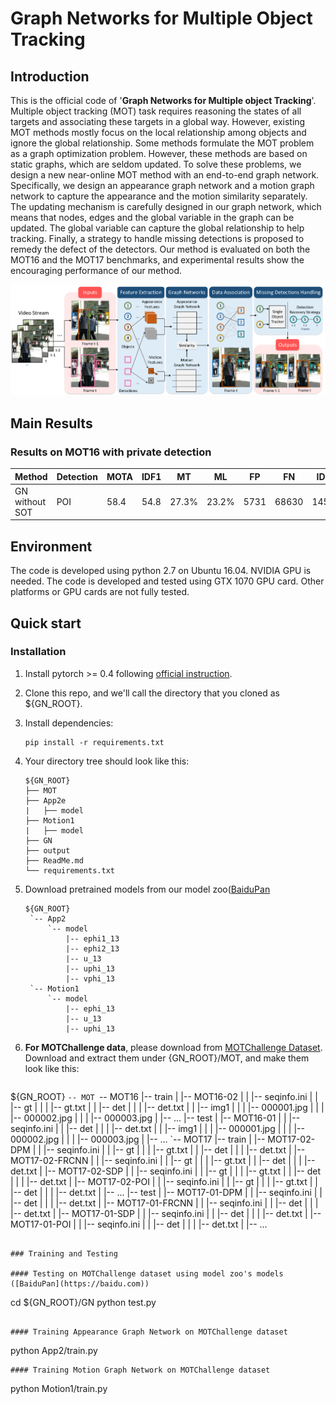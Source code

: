 # Graph Networks for Multiple Object Tracking

## Introduction
This is the official code of '**Graph Networks for Multiple object Tracking**'.
Multiple object tracking (MOT) task requires reasoning the states of all targets and associating these targets in a global way. However, existing MOT methods mostly focus on the local relationship among objects and ignore the global relationship. Some methods formulate the MOT problem as a graph optimization problem. However, these methods are based on static graphs, which are seldom updated. To solve these problems, we design a new near-online MOT method with an end-to-end graph network. Specifically, we design an appearance graph network and a motion graph network to capture the appearance and the motion similarity separately. The updating mechanism is carefully designed in our graph network, which means that nodes, edges and the global variable in the graph can be updated. The global variable can capture the global relationship to help tracking. Finally, a strategy to handle missing detections is proposed to remedy the defect of the detectors. Our method is evaluated on both the MOT16 and the MOT17 benchmarks, and experimental results show the encouraging performance of our method.

![Illustrating the architecture of the proposed Higher-HRNet](/Pic/Pipeline.png)

## Main Results
### Results on MOT16 with private detection
| Method             | Detection | MOTA | IDF1 | MT |   ML | FP | FN | IDs | FM |
|--------------------|----------|------------|---------|--------|-------|-------|--------|--------|--------| 
| GN without SOT        | POI  | 58.4      |  54.8  | 27.3%   | 23.2%  | 5731  |  68630  |  1454  |  1730  |

## Environment
The code is developed using python 2.7 on Ubuntu 16.04. NVIDIA GPU is needed. The code is developed and tested using GTX 1070 GPU card. Other platforms or GPU cards are not fully tested.

## Quick start
### Installation
1. Install pytorch >= 0.4 following [official instruction](https://pytorch.org/).
2. Clone this repo, and we'll call the directory that you cloned as ${GN_ROOT}.
3. Install dependencies:
   ```
   pip install -r requirements.txt
   ```
4. Your directory tree should look like this:

   ```
   ${GN_ROOT}
   ├── MOT
   ├── App2e
   |   ├── model
   ├── Motion1
   |   ├── model
   ├── GN
   ├── output
   ├── ReadMe.md
   └── requirements.txt
   ```
5. Download pretrained models from our model zoo([BaiduPan](https://baidu.com)
   ```
   ${GN_ROOT}
    `-- App2
        `-- model
            |-- ephi1_13
            |-- ephi2_13
            |-- u_13
            |-- uphi_13
            |-- vphi_13
    `-- Motion1
        `-- model
            |-- ephi_13
            |-- u_13
            |-- uphi_13

   ```
6. **For MOTChallenge data**, please download from [MOTChallenge Dataset](https://motchallenge.net).
Download and extract them under {GN_ROOT}/MOT, and make them look like this:
   ```
${GN_ROOT}
 `-- MOT
     `-- MOT16
         |-- train
         |   |-- MOT16-02
         |   |   |-- seqinfo.ini
         |   |   |-- gt
         |   |   |   |-- gt.txt
         |   |   |-- det
         |   |   |   |-- det.txt
         |   |   |-- img1
         |   |   |   |-- 000001.jpg
         |   |   |   |-- 000002.jpg
         |   |   |   |-- 000003.jpg
         |   |-- ...
         |-- test
         |   |-- MOT16-01
         |   |   |-- seqinfo.ini
         |   |   |-- det
         |   |   |   |-- det.txt
         |   |   |-- img1
         |   |   |   |-- 000001.jpg
         |   |   |   |-- 000002.jpg
         |   |   |   |-- 000003.jpg
         |   |-- ...
     `-- MOT17
         |-- train
         |   |-- MOT17-02-DPM
         |   |   |-- seqinfo.ini
         |   |   |-- gt
         |   |   |   |-- gt.txt
         |   |   |-- det
         |   |   |   |-- det.txt
         |   |-- MOT17-02-FRCNN
         |   |   |-- seqinfo.ini
         |   |   |-- gt
         |   |   |   |-- gt.txt
         |   |   |-- det
         |   |   |   |-- det.txt
         |   |-- MOT17-02-SDP
         |   |   |-- seqinfo.ini
         |   |   |-- gt
         |   |   |   |-- gt.txt
         |   |   |-- det
         |   |   |   |-- det.txt
         |   |-- MOT17-02-POI
         |   |   |-- seqinfo.ini
         |   |   |-- gt
         |   |   |   |-- gt.txt
         |   |   |-- det
         |   |   |   |-- det.txt
         |   |-- ...
         |-- test
         |   |-- MOT17-01-DPM
         |   |   |-- seqinfo.ini
         |   |   |-- det
         |   |   |   |-- det.txt
         |   |-- MOT17-01-FRCNN
         |   |   |-- seqinfo.ini
         |   |   |-- det
         |   |   |   |-- det.txt
         |   |-- MOT17-01-SDP
         |   |   |-- seqinfo.ini
         |   |   |-- det
         |   |   |   |-- det.txt
         |   |-- MOT17-01-POI
         |   |   |-- seqinfo.ini
         |   |   |-- det
         |   |   |   |-- det.txt
         |   |-- ...
   ```

### Training and Testing

#### Testing on MOTChallenge dataset using model zoo's models ([BaiduPan](https://baidu.com))

```
cd ${GN_ROOT}/GN
python test.py
```

#### Training Appearance Graph Network on MOTChallenge dataset

```
python App2/train.py
```
#### Training Motion Graph Network on MOTChallenge dataset

```
python Motion1/train.py
```
